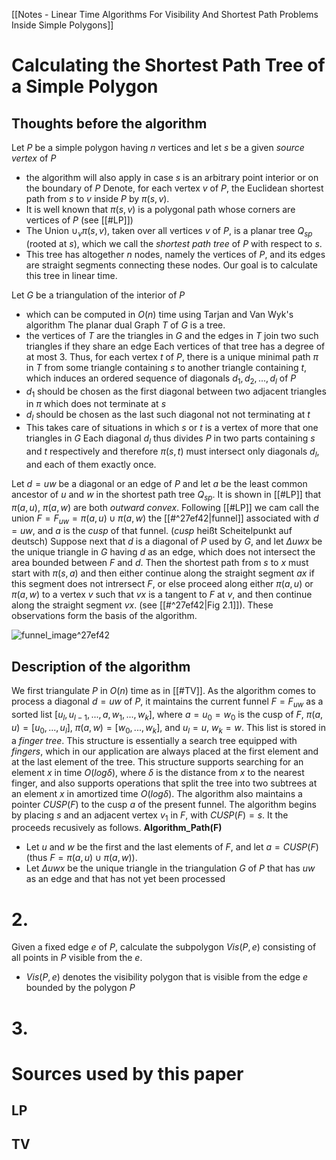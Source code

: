 [[Notes - Linear Time Algorithms For Visibility And Shortest Path Problems Inside Simple Polygons]]

# Calculating the Shortest Path Tree of a Simple Polygon
## Thoughts before the algorithm
Let $P$ be a simple polygon having $n$ vertices and let $s$ be a given _source vertex_ of $P$ 
- the algorithm will also apply in case $s$ is an arbitrary point interior or on the boundary of $P$
Denote, for each vertex $v$ of $P$, the Euclidean shortest path from $s$ to $v$ inside $P$ by $\pi(s,v)$. 
- It is well known that $\pi(s,v)$ is a polygonal path whose corners are vertices of $P$ (see [[#LP]]) 
- The Union $\cup_v \pi(s,v)$, taken over all vertices $v$ of $P$, is a planar tree $Q_{sp}$ (rooted at $s$), which we call the _shortest path tree_ of $P$ with respect to $s$.
- This tree has altogether $n$ nodes, namely the vertices of $P$, and its edges are straight segments connecting these nodes. 
Our goal is to calculate this tree in linear time.

Let $G$ be a triangulation of the interior of $P$ 
- which can be computed in $O(n)$ time using Tarjan and Van Wyk's algorithm
The planar dual Graph $T$ of $G$ is a tree.
- the vertices of $T$ are the triangles in $G$ and the edges in $T$ join two such triangles if they share an edge
Each vertices of that tree has a degree of at most 3. Thus, for each vertex $t$ of $P$, there is a unique minimal path $\pi$ in $T$ from some triangle containing $s$ to another triangle containing $t$, which induces an ordered sequence of diagonals $d_1, d_2, ..., d_l$ of $P$ 
- $d_1$ should be chosen as the first diagonal between two adjacent triangles in $\pi$ which does not terminate at $s$ 
- $d_l$ should be chosen as the last such diagonal not not terminating at $t$
- This takes care of situations in which $s$ or $t$ is a vertex of more that one triangles in $G$
Each diagonal $d_l$ thus divides $P$ in two parts containing $s$ and $t$ respectively and therefore $\pi(s,t)$ must intersect only diagonals $d_l$, and each of them exactly once.

Let $d=uw$ be a diagonal or an edge of $P$ and let $a$ be the least common ancestor of $u$ and $w$ in the shortest path tree $Q_{sp}$. It is shown in [[#LP]] that $\pi(a, u)$, $\pi(a, w)$ are both _outward convex_. Following [[#LP]] we cam call the union $F = F_{uw} = \pi(a,u) \cup \pi(a,w)$ the [[#^27ef42|funnel]] associated with $d=uw$, and $a$ is the $cusp$ of that funnel. (_cusp_ heißt Scheitelpunkt auf deutsch)
Suppose next that $d$ is a diagonal of $P$ used by $G$, and let $\Delta uwx$ be the unique triangle in $G$ having $d$ as an edge, which does not intersect the area bounded between $F$ and $d$. Then the shortest path from $s$ to $x$ must start with $\pi(s,a)$ and then either continue along the straight segment $ax$ if this segment does not intrersect $F$, or else proceed along either $\pi(a,u)$ or $\pi(a,w)$ to a vertex $v$ such that $vx$ is a tangent to $F$ at $v$, and then continue along the straight segment $vx$. (see [[#^27ef42|Fig 2.1]]). 
These observations form the basis of the algorithm.

![funnel_image](images/ShortestPathFunnel.png)^27ef42

## Description of the algorithm
We first triangulate $P$ in $O(n)$ time as in [[#TV]]. As the algorithm comes to process a diagonal $d=uw$ of $P$, it maintains the current funnel $F=F_{uw}$ as a sorted list $[u_l, u_{l-1}, ..., a, w_1, ..., w_k]$, where $a=u_0=w_0$ is the cusp of $F$, $\pi(a,u)=[u_0,...,u_l]$, $\pi(a,w)=[w_0,...,w_k]$, and $u_l=u$, $w_k=w$. This list is stored in a _finger tree_. This structure is essentially a search tree equipped with _fingers_, which in our application are always placed at the first element and at the last element of the tree. This structure supports searching for an element $x$ in time $O(log \delta)$, where $\delta$ is the distance from $x$ to the nearest finger, and also supports operations that split the tree into two subtrees at an element $x$ in amortized time $O(log \delta)$. The algorithm also maintains a pointer $CUSP(F)$ to the cusp $a$ of the present funnel.
The algorithm begins by placing $s$ and an adjacent vertex $v_1$ in $F$, with $CUSP(F)=s$. It the proceeds recusively as follows.
**Algorithm_Path(F)**
- Let $u$ and $w$ be the first and the last elements of $F$, and let $a=CUSP(F)$ (thus $F=\pi(a,u)\cup\pi(a,w)$). 
- Let $\Delta uwx$ be the unique triangle in the triangulation $G$ of $P$ that has $uw$ as an edge and that has not yet been processed

# 2. 
Given a fixed edge $e$ of $P$, calculate the subpolygon $Vis(P, e)$ consisting of all points in $P$ visible from the $e$.
- $Vis(P,e)$ denotes the visibility polygon that is visible from the edge $e$ bounded by the polygon $P$
# 3.


# Sources used by this paper
## LP
## TV

